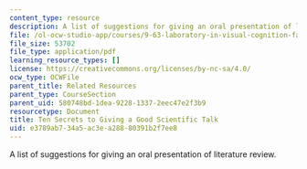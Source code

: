 ```yaml
---
content_type: resource
description: A list of suggestions for giving an oral presentation of literature review.
file: /ol-ocw-studio-app/courses/9-63-laboratory-in-visual-cognition-fall-2009/e3789ab734a5ac3ea28880391b2f7ee8_MIT9_63F09_rr05.pdf
file_size: 53702
file_type: application/pdf
learning_resource_types: []
license: https://creativecommons.org/licenses/by-nc-sa/4.0/
ocw_type: OCWFile
parent_title: Related Resources
parent_type: CourseSection
parent_uid: 580748bd-1dea-9228-1337-2eec47e2f3b9
resourcetype: Document
title: Ten Secrets to Giving a Good Scientific Talk
uid: e3789ab7-34a5-ac3e-a288-80391b2f7ee8
---
```

A list of suggestions for giving an oral presentation of literature review.